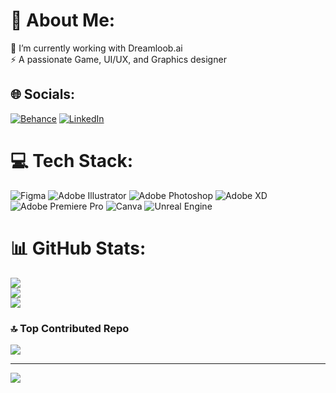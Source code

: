 # 💫 About Me:
🔭 I’m currently working with Dreamloob.ai<br>⚡ A passionate Game, UI/UX, and Graphics designer


## 🌐 Socials:
[![Behance](https://img.shields.io/badge/Behance-1769ff?logo=behance&logoColor=white)](https://behance.net/niyognarayanan) [![LinkedIn](https://img.shields.io/badge/LinkedIn-%230077B5.svg?logo=linkedin&logoColor=white)](https://linkedin.com/in/https://www.linkedin.com/in/niyog-narayanan-771533222/) 

# 💻 Tech Stack:
![Figma](https://img.shields.io/badge/figma-%23F24E1E.svg?style=for-the-badge&logo=figma&logoColor=white) ![Adobe Illustrator](https://img.shields.io/badge/adobe%20illustrator-%23FF9A00.svg?style=for-the-badge&logo=adobe%20illustrator&logoColor=white) ![Adobe Photoshop](https://img.shields.io/badge/adobe%20photoshop-%2331A8FF.svg?style=for-the-badge&logo=adobe%20photoshop&logoColor=white) ![Adobe XD](https://img.shields.io/badge/Adobe%20XD-470137?style=for-the-badge&logo=Adobe%20XD&logoColor=#FF61F6) ![Adobe Premiere Pro](https://img.shields.io/badge/Adobe%20Premiere%20Pro-9999FF.svg?style=for-the-badge&logo=Adobe%20Premiere%20Pro&logoColor=white) ![Canva](https://img.shields.io/badge/Canva-%2300C4CC.svg?style=for-the-badge&logo=Canva&logoColor=white) ![Unreal Engine](https://img.shields.io/badge/unrealengine-%23313131.svg?style=for-the-badge&logo=unrealengine&logoColor=white)
# 📊 GitHub Stats:
![](https://github-readme-stats.vercel.app/api?username=NiyogNarayanan&theme=dark&hide_border=false&include_all_commits=false&count_private=false)<br/>
![](https://github-readme-streak-stats.herokuapp.com/?user=NiyogNarayanan&theme=dark&hide_border=false)<br/>
![](https://github-readme-stats.vercel.app/api/top-langs/?username=NiyogNarayanan&theme=dark&hide_border=false&include_all_commits=false&count_private=false&layout=compact)

### 🔝 Top Contributed Repo
![](https://github-contributor-stats.vercel.app/api?username=NiyogNarayanan&limit=5&theme=dark&combine_all_yearly_contributions=true)

---
[![](https://visitcount.itsvg.in/api?id=NiyogNarayanan&icon=0&color=0)](https://visitcount.itsvg.in)

<!-- Proudly created with GPRM ( https://gprm.itsvg.in ) -->
